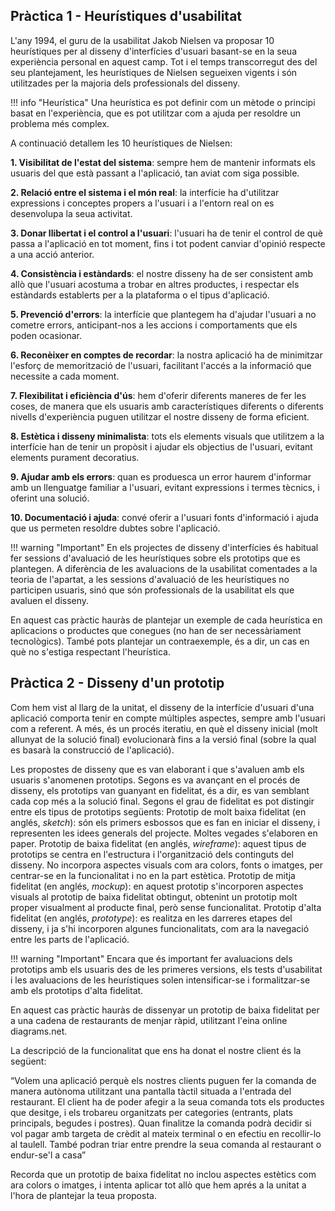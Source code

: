 ## Pràctica 1 - Heurístiques d'usabilitat

L'any 1994, el guru de la usabilitat Jakob Nielsen va proposar 10 heurístiques per al disseny d'interfícies d'usuari basant-se en la seua experiència personal en aquest camp. Tot i el temps transcorregut des del seu plantejament, les heurístiques de Nielsen segueixen vigents i són utilitzades per la majoria dels professionals del disseny.

!!! info "Heurística"
    Una heurística es pot definir com un mètode o principi basat en l'experiència, que es pot utilitzar com a ajuda per resoldre un problema més complex.

A continuació detallem les 10 heurístiques de Nielsen:

**1. Visibilitat de l'estat del sistema**: sempre hem de mantenir informats els usuaris del que està passant a l'aplicació, tan aviat com siga possible.

**2. Relació entre el sistema i el món real**: la interfície ha d'utilitzar expressions i conceptes propers a l'usuari i a l'entorn real on es desenvolupa la seua activitat.

**3. Donar llibertat i el control a l'usuari**: l'usuari ha de tenir el control de què passa a l'aplicació en tot moment, fins i tot podent canviar d'opinió respecte a una acció anterior.

**4. Consistència i estàndards**: el nostre disseny ha de ser consistent amb allò que l'usuari acostuma a trobar en altres productes, i respectar els estàndards establerts per a la plataforma o el tipus d'aplicació.

**5. Prevenció d'errors**: la interfície que plantegem ha d'ajudar l'usuari a no cometre errors, anticipant-nos a les accions i comportaments que els poden ocasionar.

**6. Reconèixer en comptes de recordar**: la nostra aplicació ha de minimitzar l'esforç de memorització de l'usuari, facilitant l'accés a la informació que necessite a cada moment.

**7. Flexibilitat i eficiència d'ús**: hem d'oferir diferents maneres de fer les coses, de manera que els usuaris amb característiques diferents o diferents nivells d'experiència puguen utilitzar el nostre disseny de forma eficient.

**8. Estètica i disseny minimalista**: tots els elements visuals que utilitzem a la interfície han de tenir un propòsit i ajudar els objectius de l'usuari, evitant elements purament decoratius.

**9. Ajudar amb els errors**: quan es produesca un error haurem d'informar amb un llenguatge familiar a l'usuari, evitant expressions i termes tècnics, i oferint una solució.

**10. Documentació i ajuda**: convé oferir a l'usuari fonts d'informació i ajuda que us permeten resoldre dubtes sobre l'aplicació.

!!! warning "Important"
    En els projectes de disseny d'interfícies és habitual fer sessions d'avaluació de les heurístiques sobre els prototips que es plantegen. A diferència de les avaluacions de la usabilitat comentades a la teoria de l'apartat, a les sessions d'avaluació de les heurístiques no participen usuaris, sinó que són professionals de la usabilitat els que avaluen el disseny.

En aquest cas pràctic hauràs de plantejar un exemple de cada heurística en aplicacions o productes que conegues (no han de ser necessàriament tecnològics). També pots plantejar un contraexemple, és a dir, un cas en què no s'estiga respectant l'heurística. 

## Pràctica 2 - Disseny d'un prototip

Com hem vist al llarg de la unitat, el disseny de la interfície d'usuari d'una aplicació comporta tenir en compte múltiples aspectes, sempre amb l'usuari com a referent. A més, és un procés iteratiu, en què el disseny inicial (molt allunyat de la solució final) evolucionarà fins a la versió final (sobre la qual es basarà la construcció de l'aplicació).

Les propostes de disseny que es van elaborant i que s'avaluen amb els usuaris s'anomenen prototips. Segons es va avançant en el procés de disseny, els prototips van guanyant en fidelitat, és a dir, es van semblant cada cop més a la solució final. Segons el grau de fidelitat es pot distingir entre els tipus de prototips següents:
Prototip de molt baixa fidelitat (en anglés, *sketch*): són els primers esbossos que es fan en iniciar el disseny, i representen les idees generals del projecte. Moltes vegades s'elaboren en paper.
Prototip de baixa fidelitat (en anglés, *wireframe*): aquest tipus de prototips se centra en l'estructura i l'organització dels continguts del disseny. No incorpora aspectes visuals com ara colors, fonts o imatges, per centrar-se en la funcionalitat i no en la part estètica.
Prototip de mitja fidelitat (en anglés, *mockup*): en aquest prototip s'incorporen aspectes visuals al prototip de baixa fidelitat obtingut, obtenint un prototip molt proper visualment al producte final, però sense funcionalitat.
Prototip d'alta fidelitat (en anglés, *prototype*): es realitza en les darreres etapes del disseny, i ja s'hi incorporen algunes funcionalitats, com ara la navegació entre les parts de l'aplicació. 

!!! warning "Important"
    Encara que és important fer avaluacions dels prototips amb els usuaris des de les primeres versions, els tests d'usabilitat i les avaluacions de les heurístiques solen intensificar-se i formalitzar-se amb els prototips d'alta fidelitat.

En aquest cas pràctic hauràs de dissenyar un prototip de baixa fidelitat per a una cadena de restaurants de menjar ràpid, utilitzant l'eina online diagrams.net.

La descripció de la funcionalitat que ens ha donat el nostre client és la següent:

“Volem una aplicació perquè els nostres clients puguen fer la comanda de manera autònoma utilitzant una pantalla tàctil situada a l'entrada del restaurant. El client ha de poder afegir a la seua comanda tots els productes que desitge, i els trobareu organitzats per categories (entrants, plats principals, begudes i postres). Quan finalitze la comanda podrà decidir si vol pagar amb targeta de crèdit al mateix terminal o en efectiu en recollir-lo al taulell. També podran triar entre prendre la seua comanda al restaurant o endur-se'l a casa” 

Recorda que un prototip de baixa fidelitat no inclou aspectes estètics com ara colors o imatges, i intenta aplicar tot allò que hem aprés a la unitat a l'hora de plantejar la teua proposta. 

